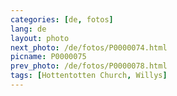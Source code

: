 ```yaml
---
categories: [de, fotos]
lang: de
layout: photo
next_photo: /de/fotos/P0000074.html
picname: P0000075
prev_photo: /de/fotos/P0000078.html
tags: [Hottentotten Church, Willys]
---
```

